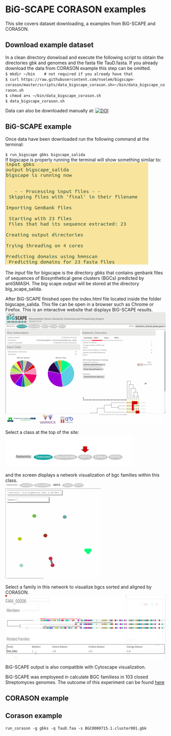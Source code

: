 # BiG-SCAPE CORASON examples  
This site covers dataset downloading, a examples from BiG-SCAPE and CORASON.  
## Download example dataset  
In a clean directory donwload and execute the following script to obtain the directories gbk and genomes and the fasta file TauD.fasta. If you already download the data from CORASON example this step can be omitted.   
`$ mkdir ~/bin    # not required if you already have that`  
`$ curl https://raw.githubusercontent.com/nselem/bigscape-corason/master/scripts/data_bigscape_corason.sh>~/bin/data_bigscape_corason.sh`    
`$ chmod a+x ~/bin/data_bigscape_corason.sh`    
`$ data_bigscape_corason.sh`    

Data can also be downloaded manually at: 
[![DOI](https://zenodo.org/badge/DOI/10.5281/zenodo.1340706.svg)](https://doi.org/10.5281/zenodo.1340706)  

## BiG-SCAPE example  
Once data have been downloaded run the following command at the terminal:  

`$ run_bigscape gbks bigscape_salida`  
 If bigscape is properly running the terminal will show something similar to:  
 ![bigscape example1.png](images/bigscape_example1.png)
 
The _input_ file for bigscape is the directory _gbks_ that contains genbank files of sequences of Biosynthetical gene clusters (BGCs) predicted by antiSMASH. The big scape _output_  will be stored at the directory big_scape_salida.    

After BiG-SCAPE finished open the index.html file located inside the folder bigscape_salida. This file can be open in a browser such as Chrome or Firefox. This is an interactive website that displays BiG-SCAPE results.   
![index](images/bigscape_example2.png)  

Select a class at the top of the site:  
 <img src="images/bigscape_example3.png" alt="Select class" width="400" height="100"/> 
 
and the screen displays a network visualization of bgc families within this class.  
 <img src="images/bigscape_example4.png" alt="Chose family" width="300" height="300"/> 

Select a family in this network to visualize bgcs sorted and aligned by CORASON.  
 <img src="images/bigscape_example5.png" alt="Corason" width="600" height="200"/> 


BiG-SCAPE output is also compatible with Cytoscape visualization.  


BiG-SCAPE was employeed in calculate BGC familiess in 103 closed Streptomyces genomes. The outcome of this experiment can be found [here](http://bioinformatics.nl/~xnava009/streptomyces_out/)  



## CORASON example 

## Corason example  
`run_corason -g gbks -q TauD.faa -s BGC0000715.1.cluster001.gbk`    
